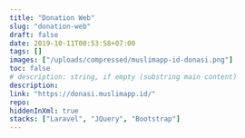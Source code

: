 ```yaml
---
title: "Donation Web"
slug: "donation-web"
draft: false
date: 2019-10-11T00:53:58+07:00
tags: []
images: ["/uploads/compressed/muslimapp-id-donasi.png"]
toc: false
# description: string, if empty (substring main content)
description:
link: "https://donasi.muslimapp.id/"
repo: 
hiddenInXml: true
stacks: ["Laravel", "JQuery", "Bootstrap"]
---
```


